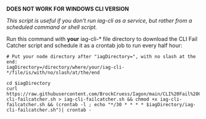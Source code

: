 **DOES NOT WORK FOR WINDOWS CLI VERSION**

*This script is useful if you don't run iag-cli as a service, but rather from a scheduled command or shell script.*

Run this command with **your** iag-cli-* file directory to download the CLI Fail Catcher script and schedule it as a crontab job to run every half hour:

```
# Put your node directory after "iagDirectory=", with no slash at the end:
iagDirectory=/directory/where/your/iag-cli-*/file/is/with/no/slash/at/the/end

cd $iagDirectory
curl https://raw.githubusercontent.com/BrockCruess/Iagon/main/CLI%20Fail%20Catcher/iag-cli-failcatcher.sh > iag-cli-failcatcher.sh && chmod +x iag-cli-failcatcher.sh && (crontab -l ; echo "*/30 * * * * $iagDirectory/iag-cli-failcatcher.sh")| crontab -
```
